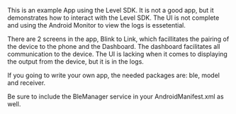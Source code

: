 This is an example App using the Level SDK. It is not a good app, but it demonstrates how to interact with the Level SDK. The UI is not complete and using the Android Monitor to view the logs is essetential.

There are 2 screens in the app, Blink to Link, which facillitates the pairing of the device to the phone and the Dashboard. The dashboard facilitates all communication to the device. The UI is lacking when it comes to displaying the output from the device, but it is in the logs.

If you going to write your own app, the needed packages are: ble, model and receiver.

Be sure to include the BleManager service in your AndroidManifest.xml as well.
